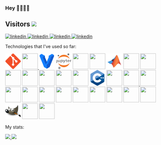 ### Hey 🤘🤘🤘🤘

## Visitors  <img src="https://komarev.com/ghpvc/?username=axcm19"/>

<a href="https://www.linkedin.com/in/afonso-marques-b25687314/" target="_blank">
<img src=https://img.shields.io/badge/linkedin-%231E77B5.svg?&style=flat-square&logo=linkedin&logoColor=white&color=1b91b5 alt=linkedin style="margin-bottom:15px;"/>
</a>

<a href="https://www.facebook.com/afonso.marques.5682" target="_blank">
<img src=https://img.shields.io/badge/facebook-%231877F2.svg?&style=flat-square&logo=facebook&logoColor=white&color=1877F2 alt=linkedin style="margin-bottom:15px;"/>
</a>

<a href="https://www.instagram.com/afonso_marques19/" target="_blank">
<img src=https://img.shields.io/badge/instagram-%23E4405F.svg?&style=flat-square&logo=instagram&logoColor=white&color=E4405F alt=linkedin style="margin-bottom:15px;"/>
</a>

<a href="https://open.spotify.com/user/21flekduzy2fyhoopc7ed2yay" target="_blank">
<img src=https://img.shields.io/badge/spotify-%231DB954.svg?&style=flat-square&logo=spotify&logoColor=white&color=1DB954 alt=linkedin style="margin-bottom:15px;"/>
</a>


<div>
Technologies that I've used so far:
  <p></p>
 
 
  <a href="https://git-scm.com/"><img height="50" width="50" src="https://github.com/devicons/devicon/blob/v2.15.1/icons/git/git-original.svg" /></a>   <!-- -------------------------------------------------------platforms tech------------------------------------------------------- -->
  <a href="https://www.latex-project.org/about/"><img height = 50 width = 50 src="https://cdn.jsdelivr.net/gh/devicons/devicon/icons/latex/latex-original.svg" /> </a>
  <a href="https://www.vagrantup.com/"><img height = 50 width = 50 src="https://github.com/devicons/devicon/blob/v2.15.1/icons/vagrant/vagrant-original.svg" /></a>
  <a href="https://jupyter.org/"><img height = 50 width = 50 src="https://github.com/devicons/devicon/blob/v2.15.1/icons/jupyter/jupyter-original-wordmark.svg" /></a>
  <a href="https://www.knime.com/"><img height = 50 width = 50 src="https://avatars3.githubusercontent.com/u/5486329?s=400&v=4" /></a>
  <a href="https://www.visual-paradigm.com/"><img height = 50 width = 50 src="https://encrypted-tbn0.gstatic.com/images?q=tbn:ANd9GcQVg77bb76FatdKxzH4bQxwZmmHF3pE5G6ng3NzLY1nqlH2vHxezDh2JKl8yTm94EWBrD0" /></a>
  <a href="https://www.mathworks.com/products/matlab.html"><img height = 50 width = 50 src="https://github.com/devicons/devicon/blob/v2.15.1/icons/matlab/matlab-original.svg" /></a>
  <a href="https://www.virtualbox.org/"><img height = 50 width = 50 src="https://external-content.duckduckgo.com/ip3/www.virtualbox.org.ico" /></a>
  <a href="https://www.docker.com/why-docker/"><img height = 50 width = 50 src="https://cdn4.iconfinder.com/data/icons/logos-and-brands/512/97_Docker_logo_logos-512.png" /></a>
  <a href="https://kubernetes.io/"><img height = 50 width = 50 src="https://upload.wikimedia.org/wikipedia/commons/3/39/Kubernetes_logo_without_workmark.svg" /></a>
  <a href="https://conda.org/"><img height = 50 width = 50 src="https://avatars.githubusercontent.com/u/6392739?s=200&v=4" /></a>
  <a href="https://www.java.com/en/"><img height = 50 width = 50 src="https://cdn.jsdelivr.net/gh/devicons/devicon/icons/java/java-original.svg" /></a> <!-- -------------------------------------------------------coding tech------------------------------------------------------- -->
  <a href="https://www.python.org/"><img height = 50 width = 50 src="https://cdn.jsdelivr.net/gh/devicons/devicon/icons/python/python-original.svg" /></a>
  <a href="https://en.wikipedia.org/wiki/C_(programming_language)"><img height = 50 width = 50 src="https://cdn.jsdelivr.net/gh/devicons/devicon/icons/c/c-original.svg" /></a>
  <a href="https://en.wikipedia.org/wiki/C%2B%2B"><img height = 50 width = 50 src="https://github.com/devicons/devicon/blob/v2.15.1/icons/cplusplus/cplusplus-original.svg" /></a>
  <a href="https://en.wikipedia.org/wiki/C_Sharp_(programming_language)"><img height = 50 width = 50 src="https://cdn.jsdelivr.net/gh/devicons/devicon/icons/csharp/csharp-original.svg" /></a>
  <a href="https://www.haskell.org/"><img height = 50 width = 50 src="https://cdn.jsdelivr.net/gh/devicons/devicon/icons/haskell/haskell-original.svg" /> </a>
  <a href="https://yaml.com/"><img height = 50 width = 50 src="https://upload.wikimedia.org/wikipedia/commons/6/63/YAML_logo_in_SVG_format.svg" /> </a>
  <a href="https://dotnet.microsoft.com/en-us/"><img height = 50 width = 50 src="https://d1yjjnpx0p53s8.cloudfront.net/styles/logo-thumbnail/s3/072015/ms-.net-framework.jpg?itok=_sHbgY_h" /></a>
  <a href="https://dotnet.microsoft.com/en-us/apps/aspnet/web-apps/blazor"><img height = 50 width = 50 src="https://devblogs.microsoft.com/dotnet/wp-content/uploads/sites/16/2019/04/BrandBlazor_nohalo_1000x.png" /></a>
  <a href="https://p4.org/"><img height = 50 width = 50 src="https://p4.org/wp-content/uploads/2021/05/Group-81.png" /></a>
  <a href="https://mininet.org/"><img height = 50 width = 50 src="https://www.linuxfoundation.jp/wp-content/uploads/2018/05/MININET.png" /></a>
  <a href="https://www.eve-ng.net/"><img height = 50 width = 50 src="https://www.saashub.com/images/app/service_logos/51/08b8f63c3f51/large.png?1558766446" /></a>
  <a href="https://uppaal.org/"><img height = 50 width = 50 src="https://avatars.githubusercontent.com/u/71254210?s=200&v=4" /></a>
  <a href="https://vuejs.org/"><img height = 50 width = 50 src="https://w7.pngwing.com/pngs/492/902/png-transparent-vuejs-original-wordmark-logo-icon.png" /></a>
  <a href="https://www.mysql.com/"><img height = 50 width = 50 src="https://cdn.jsdelivr.net/gh/devicons/devicon/icons/mysql/mysql-original.svg" /></a>   <!-- -------------------------------------------------------database tech------------------------------------------------------- -->
  <a href="https://www.microsoft.com/en-us/sql-server/sql-server-downloads"><img height = 50 width = 50 src="https://external-content.duckduckgo.com/iu/?u=https%3A%2F%2Flogodix.com%2Flogo%2F481157.png&f=1&nofb=1&ipt=e9b7edc3d52da088d8891d05f4302edf59b1a570271f9989b25f63581adf1312&ipo=images" /></a>
  <a href="https://www.gimp.org/"><img height = 50 width = 50 src="https://github.com/devicons/devicon/blob/v2.15.1/icons/gimp/gimp-original.svg" /></a>   <!-- -------------------------------------------------------image tech------------------------------------------------------- -->
  <a href="https://www.adobe.com/products/photoshop.html"><img height = 50 width = 50 src="https://www.adobe.com/content/dam/shared/images/product-icons/svg/photoshop.svg" /></a>
  <a href="https://pencil.evolus.vn/"><img height = 50 width = 50 src="https://enemaneiras.com.br/wp-content/uploads/2017/07/logo-software-pencil-project.jpg" /></a>


 <div>
  My stats:
  <p></p>
  <a href="https://github.com/axcm19">
  <img height="180em" src="https://github-readme-stats.vercel.app/api?username=axcm19&count_private=true&show_icons=true&theme=dracula&hide=contribs&hide_border=true"/>
  <img height="180em" src="https://github-readme-stats.vercel.app/api/top-langs/?username=axcm19&layout=compact&langs_count=7&theme=dracula"/>
</div>
  <div> 

<!--
**axcm19/axcm19** is a ✨ _special_ ✨ repository because its `README.md` (this file) appears on your GitHub profile.

Here are some ideas to get you started:

- 🔭 I’m currently working on ...
- 🌱 I’m currently learning ...
- 👯 I’m looking to collaborate on ...
- 🤔 I’m looking for help with ...
- 💬 Ask me about ...
- 📫 How to reach me: ...
- 😄 Pronouns: ...
- ⚡ Fun fact: ...
-->

